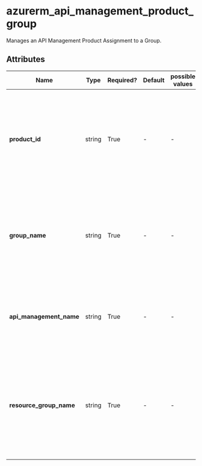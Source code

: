 # azurerm_api_management_product_group

Manages an API Management Product Assignment to a Group.

## Attributes

| Name | Type | Required? | Default  | possible values | Description |
| ---- | ---- | --------- | -------- | ----------- | ----------- |
| **product_id** | string | True | -  |  -  | The ID of the API Management Product within the API Management Service. Changing this forces a new resource to be created. | 
| **group_name** | string | True | -  |  -  | The Name of the API Management Group within the API Management Service. Changing this forces a new resource to be created. | 
| **api_management_name** | string | True | -  |  -  | The name of the API Management Service. Changing this forces a new resource to be created. | 
| **resource_group_name** | string | True | -  |  -  | The name of the Resource Group in which the API Management Service exists. Changing this forces a new resource to be created. | 


